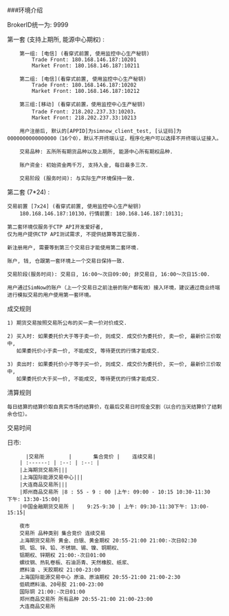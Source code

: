 ###环境介绍

BrokerID统一为: 9999

第一套 (支持上期所, 能源中心期权) :

        第一组: [电信] (看穿式前置, 使用监控中心生产秘钥)
            Trade Front: 180.168.146.187:10201
            Market Front: 180.168.146.187:10211

        第二组: [电信](看穿式前置, 使用监控中心生产秘钥)
            Trade Front: 180.168.146.187:10202
            Market Front: 180.168.146.187:10212

        第三组:[移动] (看穿式前置，使用监控中心生产秘钥)
            Trade Front: 218.202.237.33:10203，
            Market Front: 218.202.237.33:10213

        用户注册后, 默认的[APPID]为simnow_client_test, [认证码]为0000000000000000（16个0），默认不开终端认证，程序化用户可以选择不开终端认证接入。

        交易品种: 五所所有期货品种以及上期所, 能源中心所有期权品种.

        账户资金: 初始资金两千万, 支持入金, 每日最多三次.

        交易阶段 (服务时间): 与实际生产环境保持一致.

第二套 (7*24) :

    交易前置 [7x24] (看穿式前置, 使用监控中心生产秘钥)
        180.168.146.187:10130，行情前置: 180.168.146.187:10131;

    第二套环境仅服务于CTP API开发爱好者, 
    仅为用户提供CTP API测试需求, 不提供结算等其它服务.

    新注册用户, 需要等到第三个交易日才能使用第二套环境.

    账户, 钱, 仓跟第一套环境上一个交易日保持一致.

    交易阶段(服务时间): 交易日, 16:00～次日09:00; 非交易日, 16:00～次日15:00.

    用户通过SimNow的账户（上一个交易日之前注册的账户都有效）接入环境，建议通过商业终端进行模拟交易的用户使用第一套环境。

成交规则

    1) 期货交易按照交易所公布的买一卖一价对价成交.

    2) 买入时: 如果委托价大于等于卖一价, 则成交. 成交价为委托价, 卖一价, 最新价三价取中, 
       如果委托价小于卖一价, 不能成交, 等待更优的行情才能成交.

    3) 卖出时: 如果委托价小于等于买一价, 则成交. 成交价为委托价, 买一价, 最新价三价取中,
       如果委托价大于买一价, 不能成交, 等待更优的行情才能成交.

清算规则

    每日结算的结算价取自真实市场的结算价，在最后交易日时现金交割（以合约当天结算价了结剩余仓位）。

交易时间

日市:

          |交易所        |       集合竞价 |    连续交易|
        | :------: | :--: | :--: |
        |上海期货交易所|||
        |上海国际能源交易中心|||
        |大连商品交易所|||
        |郑州商品交易所 |8 : 55 - 9 : 00 |上午: 09:00 - 10:15 10:30-11:30             下午: 13:30-15:00|
        |中国金融期货交易所 |	9:25-9:30 |	上午: 09:30-11:30下午: 13:00-15:15|

        夜市
        交易所 品种类别 集合竞价 连续交易
        上海期货交易所 黄金、白银、黄金期权 20:55-21:00 21:00:-次日02:30
        铜、铝、锌、铅、不锈钢、锡、镍、铜期权、
        铝期权、锌期权 21:00:-次日01:00
        螺纹钢、热轧卷板、石油沥青、天然橡胶、纸浆、
        燃料油 、天胶期权 21:00-23:00
        上海国际能源交易中心 原油、原油期权 20:55-21:00 21:00-2:30
        低硫燃料油、20号胶 21:00-23:00
        国际铜 21:00:-次日01:00
        郑州商品交易所 所有品种 20:55-21:00 21:00-23:00
        大连商品交易所